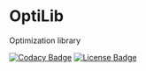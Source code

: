 # OptiLib
Optimization library

[![Codacy Badge](https://api.codacy.com/project/badge/Grade/5f7055e294744901991fd0a1620b231d)](https://app.codacy.com/gh/ClaudeTO80/OptiLib/dashboard)
[![License Badge](https://img.shields.io/github/license/ClaudeTO80/OptiLib)](https://github.com/ClaudeTO80/OptiLib/blob/master/LICENSE)
